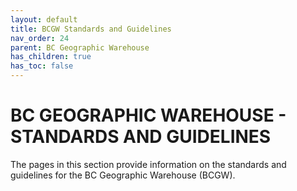 ```yaml
---
layout: default
title: BCGW Standards and Guidelines
nav_order: 24
parent: BC Geographic Warehouse
has_children: true
has_toc: false
---
```


# BC GEOGRAPHIC WAREHOUSE - STANDARDS AND GUIDELINES

The pages in this section provide information on the standards and guidelines for the BC Geographic Warehouse (BCGW). 
